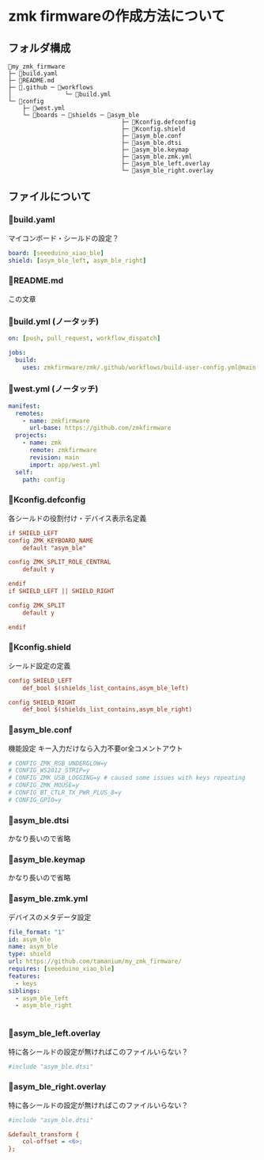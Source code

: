 # zmk firmwareの作成方法について
## フォルダ構成
```
📁my_zmk_firmware
├─ 📄build.yaml
├─ 📄README.md
├─ 📁.github ─ 📁workflows
│               └─ 📄build.yml
└─ 📁config
    ├─ 📄west.yml
    └─ 📁boards ─ 📁shields ─ 📁asym_ble
                                ├─ 📄Kconfig.defconfig
                                ├─ 📄Kconfig.shield
                                ├─ 📄asym_ble.conf
                                ├─ 📄asym_ble.dtsi
                                ├─ 📄asym_ble.keymap
                                ├─ 📄asym_ble.zmk.yml
                                ├─ 📄asym_ble_left.overlay
                                └─ 📄asym_ble_right.overlay
```
## ファイルについて

### 📄build.yaml
マイコンボード・シールドの設定？
```yaml
board: [seeeduino_xiao_ble]
shield: [asym_ble_left, asym_ble_right]
```
### 📄README.md
この文章
### 📄build.yml (ノータッチ)
```yml
on: [push, pull_request, workflow_dispatch]

jobs:
  build:
    uses: zmkfirmware/zmk/.github/workflows/build-user-config.yml@main
```
### 📄west.yml (ノータッチ)
```yml
manifest:
  remotes:
    - name: zmkfirmware
      url-base: https://github.com/zmkfirmware
  projects:
    - name: zmk
      remote: zmkfirmware
      revision: main
      import: app/west.yml
  self:
    path: config
```
### 📄Kconfig.defconfig
各シールドの役割付け・デバイス表示名定義
```ini
if SHIELD_LEFT
config ZMK_KEYBOARD_NAME
	default "asym_ble"

config ZMK_SPLIT_ROLE_CENTRAL
	default y

endif
if SHIELD_LEFT || SHIELD_RIGHT

config ZMK_SPLIT
	default y

endif
```
### 📄Kconfig.shield
シールド設定の定義
```ini
config SHIELD_LEFT
	def_bool $(shields_list_contains,asym_ble_left)

config SHIELD_RIGHT
	def_bool $(shields_list_contains,asym_ble_right)
```
### 📄asym_ble.conf
機能設定 キー入力だけなら入力不要or全コメントアウト
```ini
# CONFIG_ZMK_RGB_UNDERGLOW=y
# CONFIG_WS2812_STRIP=y
# CONFIG_ZMK_USB_LOGGING=y # caused some issues with keys repeating
# CONFIG_ZMK_MOUSE=y
# CONFIG_BT_CTLR_TX_PWR_PLUS_8=y
# CONFIG_GPIO=y
```
### 📄asym_ble.dtsi
かなり長いので省略<br>
### 📄asym_ble.keymap
かなり長いので省略<br>
### 📄asym_ble.zmk.yml
デバイスのメタデータ設定<br>
```yml
file_format: "1"
id: asym_ble
name: asym_ble
type: shield
url: https://github.com/tamanium/my_zmk_firmware/
requires: [seeeduino_xiao_ble]
features:
  - keys
siblings:
  - asym_ble_left
  - asym_ble_right
  
```
### 📄asym_ble_left.overlay
特に各シールドの設定が無ければこのファイルいらない？
```ini
#include "asym_ble.dtsi"
```
### 📄asym_ble_right.overlay
特に各シールドの設定が無ければこのファイルいらない？
```ini
#include "asym_ble.dtsi"

&default_transform {
	col-offset = <6>;
};
```
